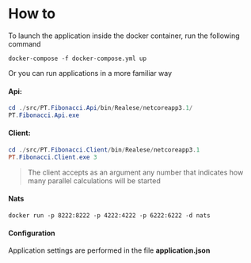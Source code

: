 # How to

To launch the application inside the docker container, run the following command

```shell
docker-compose -f docker-compose.yml up
```

Or you can run applications in a more familiar way

#### Api:

```powershell
cd ./src/PT.Fibonacci.Api/bin/Realese/netcoreapp3.1/
PT.Fibonacci.Api.exe
```

#### Client:

```powershell
cd ./src/PT.Fibonacci.Client/bin/Realese/netcoreapp3.1
PT.Fibonacci.Client.exe 3
```

> The client accepts as an argument any number that indicates how many parallel calculations will be started

#### Nats

```shell
docker run -p 8222:8222 -p 4222:4222 -p 6222:6222 -d nats
```

#### Configuration

Application settings are performed in the file **application.json**


